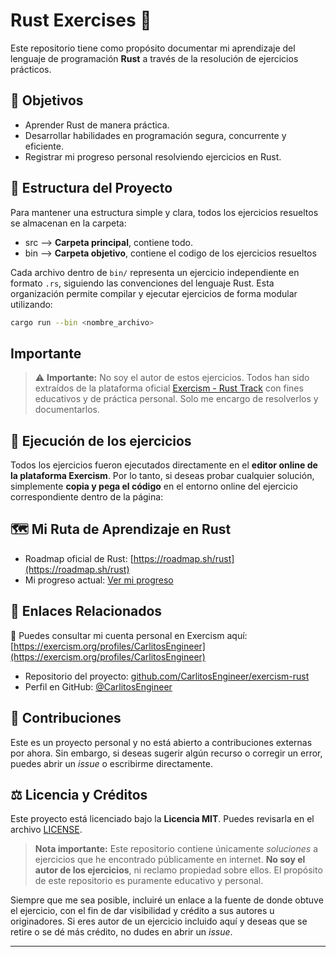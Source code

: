 
# Rust Exercises 🦀

Este repositorio tiene como propósito documentar mi aprendizaje del lenguaje de programación **Rust** a través de la resolución de ejercicios prácticos.

## 📌 Objetivos

- Aprender Rust de manera práctica.
- Desarrollar habilidades en programación segura, concurrente y eficiente.
- Registrar mi progreso personal resolviendo ejercicios en Rust.

## 📁 Estructura del Proyecto

Para mantener una estructura simple y clara, todos los ejercicios resueltos se almacenan en la carpeta:

- src --> **Carpeta principal**, contiene todo.
- bin --> **Carpeta objetivo**, contiene el codigo de los ejercicios resueltos

Cada archivo dentro de `bin/` representa un ejercicio independiente en formato `.rs`, siguiendo las convenciones del lenguaje Rust. Esta organización permite compilar y ejecutar ejercicios de forma modular utilizando:

```bash
cargo run --bin <nombre_archivo>
```

## Importante

> ⚠️ **Importante:** No soy el autor de estos ejercicios. Todos han sido extraídos de la plataforma oficial [Exercism - Rust Track](https://exercism.org/tracks/rust) con fines educativos y de práctica personal. Solo me encargo de resolverlos y documentarlos.

## 🧪 Ejecución de los ejercicios

Todos los ejercicios fueron ejecutados directamente en el **editor online de la plataforma Exercism**. Por lo tanto, si deseas probar cualquier solución, simplemente **copia y pega el código** en el entorno online del ejercicio correspondiente dentro de la página:

## 🗺️ Mi Ruta de Aprendizaje en Rust

- Roadmap oficial de Rust: [https://roadmap.sh/rust](https://roadmap.sh/rust)
- Mi progreso actual: [Ver mi progreso](https://roadmap.sh/rust?s=67f7298446da096541bebece)

## 🔗 Enlaces Relacionados

📘 Puedes consultar mi cuenta personal en Exercism aquí: [https://exercism.org/profiles/CarlitosEngineer](https://exercism.org/profiles/CarlitosEngineer)
- Repositorio del proyecto: [github.com/CarlitosEngineer/exercism-rust](https://github.com/CarlitosEngineer/exercism-rust)
- Perfil en GitHub: [@CarlitosEngineer](https://github.com/CarlitosEngineer)

## 🤝 Contribuciones

Este es un proyecto personal y no está abierto a contribuciones externas por ahora. Sin embargo, si deseas sugerir algún recurso o corregir un error, puedes abrir un *issue* o escribirme directamente.

## ⚖️ Licencia y Créditos

Este proyecto está licenciado bajo la **Licencia MIT**. Puedes revisarla en el archivo [LICENSE](./LICENSE).

> **Nota importante:** Este repositorio contiene únicamente *soluciones* a ejercicios que he encontrado públicamente en internet. **No soy el autor de los ejercicios**, ni reclamo propiedad sobre ellos. El propósito de este repositorio es puramente educativo y personal.

Siempre que me sea posible, incluiré un enlace a la fuente de donde obtuve el ejercicio, con el fin de dar visibilidad y crédito a sus autores u originadores. Si eres autor de un ejercicio incluido aquí y deseas que se retire o se dé más crédito, no dudes en abrir un *issue*.

---
